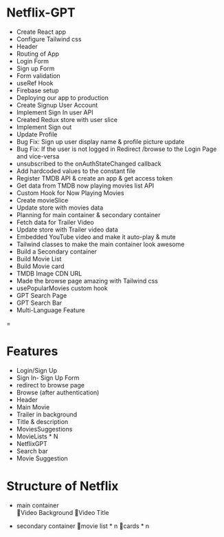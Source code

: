 # Netflix-GPT


- Create React app
- Configure Tailwind css
- Header
- Routing of App
- Login Form
- Sign up Form
- Form validation
- useRef Hook
- Firebase setup
- Deploying our app to production
- Create Signup User Account 
- Implement Sign In user API
- Created Redux store with user slice 
- Implement Sign out
- Update Profile
- Bug Fix: Sign up user display name & profile picture update
- Bug Fix: If the user is not logged in Redirect /browse to the Login Page and vice-versa 
- unsubscribed to the onAuthStateChanged callback
- Add hardcoded values to the constant file
- Register TMDB API & create an app & get access token
- Get data from TMDB now playing movies list API
- Custom Hook for Now Playing Movies
- Create movieSlice
- Update store with movies data
- Planning for main container & secondary container
- Fetch data for Trailer Video
- Update store with Trailer video data 
- Embedded YouTube video and make it auto-play & mute
- Tailwind classes to make the main container look awesome
- Build a Secondary container
- Build Movie List
- Build Movie card
- TMDB Image CDN URL
- Made the browse page amazing with Tailwind css
- usePopularMovies custom hook
- GPT Search Page
- GPT Search Bar
- Multi-Language Feature 
 
=
# Features

- Login/Sign Up
- Sign In- Sign Up Form
- redirect to browse page
- Browse (after authentication)
- Header
- Main Movie
- Trailer in background
- Title & description
- MoviesSuggestions
- MovieLists * N
- NetflixGPT
- Search bar
- Movie Suggestion

# Structure of Netflix

- main container  
🌟Video Background
🌟Video Title

- secondary container
🌟movie list * n
🌟cards * n
